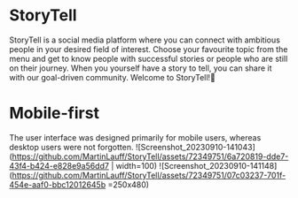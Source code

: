 # StoryTell
StoryTell is a social media platform where you can connect with ambitious people in your desired field of interest. Choose your favourite topic from the menu and get to know people with successful stories or people who are still on their journey. When you yourself have a story to tell, you can share it with our goal-driven community. Welcome to StoryTell!🚀
# Mobile-first
The user interface was designed primarily for mobile users, whereas desktop users were not forgotten.
![Screenshot_20230910-141043](https://github.com/MartinLauff/StoryTell/assets/72349751/6a720819-dde7-43f4-b424-e828e9a56dd7  |  width=100)
![Screenshot_20230910-141148](https://github.com/MartinLauff/StoryTell/assets/72349751/07c03237-701f-454e-aaf0-bbc12012645b =250x480)
